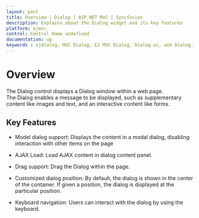 ```yaml
---
layout: post
title: Overview | Dialog | ASP.NET MVC | Syncfusion
description: Explains about the Dialog widget and its key features
platform: ejmvc
control: Control Name undefined
documentation: ug
keywords : ejdialog, MVC Dialog, EJ MVC Dialog, Dialog ui, web Dialog, ej Dialog, Dialog control, ASP.NET MVC Dialog, ASP MVC Dialog
---
```


# Overview

The Dialog control displays a Dialog window within a web page. The Dialog enables a message to be displayed, such as supplementary content like images and text, and an interactive content like forms.

## Key Features

* Model dialog support: Displays the content in a modal dialog, disabling interaction with other items on the page

* AJAX Load: Load AJAX content in dialog content panel.

* Drag support: Drag the Dialog within the page.

* Customized dialog position: By default, the dialog is shown in the center of the container. If given a position, the dialog is displayed at the particular position.

* Keyboard navigation: Users can interact with the dialog by using the keyboard.


